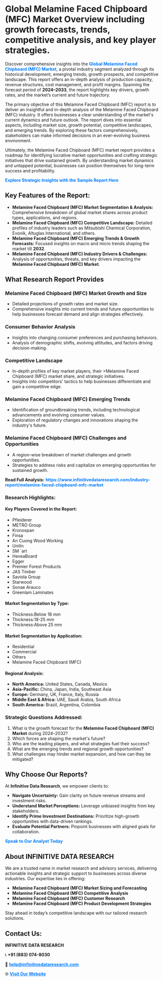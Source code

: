 <h1>Global Melamine Faced Chipboard (MFC) Market Overview including growth forecasts, trends, competitive analysis, and key player strategies.</h1>
<p>
Discover comprehensive insights into the 
<a href="https://www.infinitivedataresearch.com/industry-report/melamine-faced-chipboard-mfc-market" rel="dofollow" style="color: #007BFF; text-decoration: none;"><strong>Global Melamine Faced Chipboard (MFC) Market</strong></a>, a pivotal industry segment analyzed through its historical development, emerging trends, growth prospects, and competitive landscape. This report offers an in-depth analysis of production capacity, revenue structures, cost management, and profit margins. Spanning the forecast period of <strong>2024–2033</strong>, the report highlights key drivers, growth rates, and the market’s current and future trajectory.
</p>
<p>
The primary objective of this Melamine Faced Chipboard (MFC) report is to deliver an insightful and in-depth analysis of the Melamine Faced Chipboard (MFC) industry. It offers businesses a clear understanding of the market's current dynamics and future outlook. The report dives into essential aspects, including market size, growth potential, competitive landscapes, and emerging trends. By exploring these factors comprehensively, stakeholders can make informed decisions in an ever-evolving business environment.
</p>
<p>
Ultimately, the Melamine Faced Chipboard (MFC) market report provides a roadmap for identifying lucrative market opportunities and crafting strategic initiatives that drive sustained growth. By understanding market dynamics and untapped potential, businesses can position themselves for long-term success and profitability.
</p>
<p>
<a href="https://www.infinitivedataresearch.com/request-sample/reportId=111279" style="color: #007BFF; text-decoration: none;"><strong>Explore Strategic Insights with the Sample Report Here</strong></a>
</p>

<h2>Key Features of the Report:</h2>
<ul>
<li><strong>Melamine Faced Chipboard (MFC) Market Segmentation & Analysis:</strong> Comprehensive breakdown of global market shares across product types, applications, and regions.</li>
<li><strong>Melamine Faced Chipboard (MFC) Competitive Landscape:</strong> Detailed profiles of industry leaders such as Mitsubishi Chemical Corporation, Evonik, Altuglas International, and others.</li>
<li><strong>Melamine Faced Chipboard (MFC) Emerging Trends & Growth Forecasts:</strong> Focused insights on macro and micro trends shaping the market till <strong>2032</strong>.</li>
<li><strong>Melamine Faced Chipboard (MFC) Industry Drivers & Challenges:</strong> Analysis of opportunities, threats, and key drivers impacting the <strong>Melamine Faced Chipboard (MFC) Market</strong>.</li>
</ul>

<h2>What Research Report Provides</h2>
<h3>Melamine Faced Chipboard (MFC) Market Growth and Size</h3>
<ul>
<li>Detailed projections of growth rates and market size.</li>
<li>Comprehensive insights into current trends and future opportunities to help businesses forecast demand and align strategies effectively.</li>
</ul>

<h3>Consumer Behavior Analysis</h3>
<ul>
<li>Insights into changing consumer preferences and purchasing behaviors.</li>
<li>Analysis of demographic shifts, evolving attitudes, and factors driving decision-making.</li>
</ul>

<h3>Competitive Landscape</h3>
<ul>
<li>In-depth profiles of key market players, their >Melamine Faced Chipboard (MFC) market share, and strategic initiatives.</li>
<li>Insights into competitors' tactics to help businesses differentiate and gain a competitive edge.</li>
</ul>

<h3>Melamine Faced Chipboard (MFC) Emerging Trends</h3>
<ul>
<li>Identification of groundbreaking trends, including technological advancements and evolving consumer values.</li>
<li>Exploration of regulatory changes and innovations shaping the industry's future.</li>
</ul>

<h3>Melamine Faced Chipboard (MFC) Challenges and Opportunities</h3>
<ul>
<li>A region-wise breakdown of market challenges and growth opportunities.</li>
<li>Strategies to address risks and capitalize on emerging opportunities for sustained growth.</li>
</ul>
<p><strong>Read Full Analysis:</strong> <a href="https://www.infinitivedataresearch.com/industry-report/melamine-faced-chipboard-mfc-market" rel="dofollow" style="color: #007BFF; text-decoration: none;"><strong>https://www.infinitivedataresearch.com/industry-report/melamine-faced-chipboard-mfc-market</strong></a></p>
<h3>Research Highlights:</h3>
<h4>Key Players Covered in the Report:</h4>
<ul><li>Pfleiderer</li><li>METRO Group</li><li>Kronospan</li><li>Finsa</li><li>An Cuong Wood Working</li><li>Unilin</li><li>SM `art</li><li>HeveaBoard</li><li>Egger</li><li>Premier Forest Products</li><li>JAS Timber</li><li>Saviola Group</li><li>Starwood</li><li>Sonae Arauco</li><li>Greenlam Laminates</li></ul>
<h4>Market Segmentation by Type:</h4>
<ul><li>Thickness:Below 18 mm</li><li>Thickness:18-25 mm</li><li>Thickness:Above 25 mm</li></ul>
<h4>Market Segmentation by Application:</h4>
<ul><li>Residential</li><li>Commercial</li><li>Others</li><li>Melamine Faced Chipboard (MFC)</li></ul>

<h4>Regional Analysis:</h4>
<ul>
<li><strong>North America:</strong> United States, Canada, Mexico</li>
<li><strong>Asia-Pacific:</strong> China, Japan, India, Southeast Asia</li>
<li><strong>Europe:</strong> Germany, UK, France, Italy, Russia</li>
<li><strong>Middle East & Africa:</strong> UAE, Saudi Arabia, South Africa</li>
<li><strong>South America:</strong> Brazil, Argentina, Colombia</li>
</ul>

<h3>Strategic Questions Addressed:</h3>
<ol>
<li>What is the growth forecast for the <strong>Melamine Faced Chipboard (MFC) Market</strong> during 2024–2032?</li>
<li>Which forces are shaping the market's future?</li>
<li>Who are the leading players, and what strategies fuel their success?</li>
<li>What are the emerging trends and regional growth opportunities?</li>
<li>What challenges may hinder market expansion, and how can they be mitigated?</li>
</ol>

<h2>Why Choose Our Reports?</h2>
<p>At <strong>Infinitive Data Research</strong>, we empower clients to:</p>
<ul>
<li><strong>Navigate Uncertainty:</strong> Gain clarity on future revenue streams and investment risks.</li>
<li><strong>Understand Market Perceptions:</strong> Leverage unbiased insights from key stakeholders.</li>
<li><strong>Identify Prime Investment Destinations:</strong> Prioritize high-growth opportunities with data-driven rankings.</li>
<li><strong>Evaluate Potential Partners:</strong> Pinpoint businesses with aligned goals for collaboration.</li>
</ul>
<p><a href="https://www.infinitivedataresearch.com/industry-report/melamine-faced-chipboard-mfc-market" rel="dofollow" style="color: #007BFF; text-decoration: none;"><strong>Speak to Our Analyst Today</strong></a></p>

<h2>About INFINITIVE DATA RESEARCH</h2>
<p>We are a trusted name in market research and advisory services, delivering actionable insights and strategic support to businesses across diverse industries. Our expertise lies in offering:</p>
<ul>
<li><strong>Melamine Faced Chipboard (MFC) Market Sizing and Forecasting</strong></li>
<li><strong>Melamine Faced Chipboard (MFC) Competitive Analysis</strong></li>
<li><strong>Melamine Faced Chipboard (MFC) Customer Research</strong></li>
<li><strong>Melamine Faced Chipboard (MFC) Product Development Strategies</strong></li>
</ul>
<p>Stay ahead in today’s competitive landscape with our tailored research solutions.</p>

<h2>Contact Us:</h2>
<p><strong>INFINITIVE DATA RESEARCH</strong></p>
<p>📞 <strong>+91 (883) 074-8030</strong></p>
<p>📧 <strong><a href="mailto:help@infinitivedataresearch.com" style="color: #007BFF;">help@infinitivedataresearch.com</a></strong></p>
<p>🌐 <strong><a href="https://www.infinitivedataresearch.com" rel="dofollow" style="color: #007BFF;">Visit Our Website</a></strong></p>